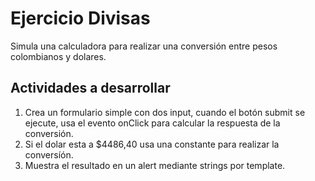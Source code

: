 # Ejercicio Divisas

Simula una calculadora para realizar una conversión entre pesos colombianos y dolares.

## Actividades a desarrollar

1. Crea un formulario simple con dos input, cuando el botón submit se ejecute, usa el evento onClick para calcular la respuesta de la conversión.
2. Si el dolar esta a $4486,40 usa una constante para realizar la conversíón.
3. Muestra el resultado en un alert mediante strings por template.
